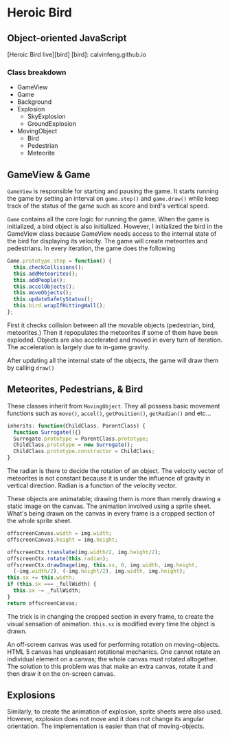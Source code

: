 # Heroic Bird
## Object-oriented JavaScript
[Heroic Bird live][bird]
[bird]: calvinfeng.github.io

### Class breakdown
* GameView
* Game
* Background
* Explosion
  * SkyExplosion
  * GroundExplosion
* MovingObject
  * Bird
  * Pedestrian
  * Meteorite

## GameView & Game
`GameView` is responsible for starting and pausing the game. It starts running the game by setting an interval on `game.step()` and `game.draw()` while keep track of the status of the game such as score and bird's vertical speed.

`Game` contains all the core logic for running the game. When the game is initialized, a bird object is also initialized. However, I initialized the bird in the GameView class because GameView needs access to the internal state of the bird for displaying its velocity. The game will create meteorites and pedestrians. In every iteration, the game does the following

``` javascript
Game.prototype.step = function() {
  this.checkCollisions();
  this.addMeteorites();
  this.addPeople();
  this.accelObjects();
  this.moveObjects();
  this.updateSafetyStatus();
  this.bird.wrapIfHittingWall();
};
```
First it checks collision between all the movable objects (pedestrian, bird, meteorites.) Then it repopulates the meteorites if some of them have been exploded. Objects are also accelerated and moved in every turn of iteration. The acceleration is largely due to in-game gravity.

After updating all the internal state of the objects, the game will draw them by calling `draw()`

## Meteorites, Pedestrians, & Bird
These classes inherit from `MovingObject`. They all possess basic movement functions such as `move()`, `accel()`, `getPosition()`, `getRadian()` and etc...

``` javascript
inherits: function(ChildClass, ParentClass) {
  function Surrogate(){}
  Surrogate.prototype = ParentClass.prototype;
  ChildClass.prototype = new Surrogate();
  ChildClass.prototype.constructor = ChildClass;
}
```

The radian is there to decide the rotation of an object. The velocity vector of meteorites is not constant because it is under the influence of gravity in vertical direction. Radian is a function of the velocity vector.

These objects are animatable; drawing them is more than merely drawing a static image on the canvas. The animation involved using a sprite sheet. What's being drawn on the canvas in every frame is a cropped section of the whole sprite sheet.
``` javascript
offscreenCanvas.width = img.width;
offscreenCanvas.height = img.height;

offscreenCtx.translate(img.width/2, img.height/2);
offscreenCtx.rotate(this.radian);
offscreenCtx.drawImage(img, this.sx, 0, img.width, img.height,
  (-img.width/2), (-img.height/2), img.width, img.height);
this.sx += this.width;
if (this.sx === _fullWidth) {
  this.sx -= _fullWidth;
}
return offscreenCanvas;
```
The trick is in changing the cropped section in every frame, to create the visual sensation of animation. `this.sx` is modified every time the object is drawn.

An off-screen canvas was used for performing rotation on moving-objects. HTML 5 canvas has unpleasant rotational mechanics. One cannot rotate an individual element on a canvas; the whole canvas must rotated altogether. The solution to this problem was that make an extra canvas, rotate it and then draw it on the on-screen canvas.

## Explosions
Similarly, to create the animation of explosion, sprite sheets were also used. However, explosion does not move and it does not change its angular orientation. The implementation is easier than that of moving-objects.
